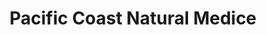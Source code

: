 ---
title: "Pacific Coast Natural Medice"
url: /seattle/pacific-coast-natural-medice/
shop: shop
---